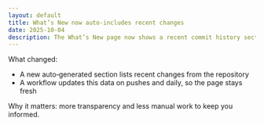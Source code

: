 ```yaml
---
layout: default
title: What’s New now auto-includes recent changes
date: 2025-10-04
description: The What’s New page now shows a recent commit history section, kept fresh by an automated workflow.
---
```


What changed:

- A new auto‑generated section lists recent changes from the repository
- A workflow updates this data on pushes and daily, so the page stays fresh

Why it matters: more transparency and less manual work to keep you informed.
